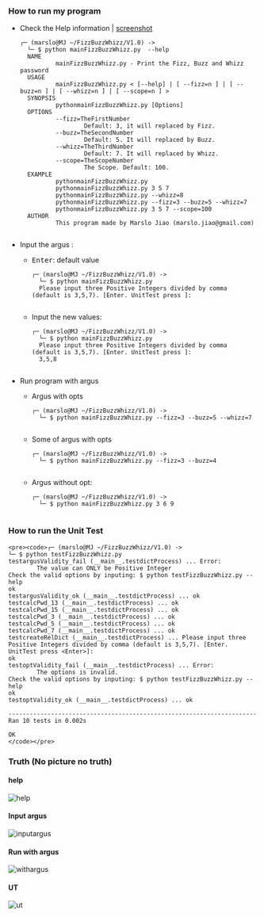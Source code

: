 ### How to run my program
- Check the Help information | [screenshot]()
    <pre><code>┌─ (marslo@MJ ~/FizzBuzzWhizz/V1.0) ->
    └─ $ python mainFizzBuzzWhizz.py  --help
    NAME
            mainFizzBuzzWhizz.py - Print the Fizz, Buzz and Whizz password
    USAGE
            mainFizzBuzzWhizz.py < [--help] | [ --fizz=n ] | [ --buzz=n ] | [ --whizz=n ] | [ --scope=n ] >
    SYNOPSIS
            pythonmainFizzBuzzWhizz.py [Options]
    OPTIONS
            --fizz=TheFirstNumber
                    Default: 3, it will replaced by Fizz.
            --buzz=TheSecondNumber
                    Default: 5. It will replaced by Buzz.
            --whizz=TheThirdNumber
                    Default: 7. It will replaced by Whizz.
            --scope=TheScopeNumber
                    The Scope. Default: 100.
    EXAMPLE
            pythonmainFizzBuzzWhizz.py
            pythonmainFizzBuzzWhizz.py 3 5 7
            pythonmainFizzBuzzWhizz.py --whizz=8
            pythonmainFizzBuzzWhizz.py --fizz=3 --buzz=5 --whizz=7
            pythonmainFizzBuzzWhizz.py 3 5 7 --scope=100
    AUTHOR
            This program made by Marslo Jiao (marslo.jiao@gmail.com)
    </code></pre>

- Input the argus :
    - <kbd>Enter</kbd>: default value
        <pre><code>┌─ (marslo@MJ ~/FizzBuzzWhizz/V1.0) ->
        └─ $ python mainFizzBuzzWhizz.py
        Please input three Positive Integers divided by comma (default is 3,5,7). [Enter. UnitTest press <Enter>]:
        </code></pre>

    - Input the new values:
        <pre><code>┌─ (marslo@MJ ~/FizzBuzzWhizz/V1.0) ->
        └─ $ python mainFizzBuzzWhizz.py
        Please input three Positive Integers divided by comma (default is 3,5,7). [Enter. UnitTest press <Enter>]:
        3,5,8
        </code></pre>

- Run program with argus
    - Argus with opts
        <pre><code>┌─ (marslo@MJ ~/FizzBuzzWhizz/V1.0) ->
        └─ $ python mainFizzBuzzWhizz.py --fizz=3 --buzz=5 --whizz=7
        </code></pre>

    - Some of argus with opts
        <pre><code>┌─ (marslo@MJ ~/FizzBuzzWhizz/V1.0) ->
        └─ $ python mainFizzBuzzWhizz.py --fizz=3 --buzz=4
        </code></pre>

    - Argus without opt:
        <pre><code>┌─ (marslo@MJ ~/FizzBuzzWhizz/V1.0) ->
        └─ $ python mainFizzBuzzWhizz.py 3 6 9
        </code></pre>

### How to run the Unit Test
    <pre><code>┌─ (marslo@MJ ~/FizzBuzzWhizz/V1.0) ->
    └─ $ python testFizzBuzzWhizz.py 
    testargusValidity_fail (__main__.testdictProcess) ... Error:
            The value can ONLY be Positive Integer
    Check the valid options by inputing: $ python testFizzBuzzWhizz.py --help
    ok
    testargusValidity_ok (__main__.testdictProcess) ... ok
    testcalcPwd_13 (__main__.testdictProcess) ... ok
    testcalcPwd_15 (__main__.testdictProcess) ... ok
    testcalcPwd_3 (__main__.testdictProcess) ... ok
    testcalcPwd_5 (__main__.testdictProcess) ... ok
    testcalcPwd_7 (__main__.testdictProcess) ... ok
    testcreateRelDict (__main__.testdictProcess) ... Please input three Positive Integers divided by comma (default is 3,5,7). [Enter. UnitTest press <Enter>]:
    ok
    testoptValidity_fail (__main__.testdictProcess) ... Error:
            The options is invalid.
    Check the valid options by inputing: $ python testFizzBuzzWhizz.py --help
    ok
    testoptValidity_ok (__main__.testdictProcess) ... ok

    ----------------------------------------------------------------------
    Ran 10 tests in 0.002s

    OK
    </code></pre>

### Truth (No picture no truth)
#### help
![help](https://github.com/Marslo/Others/blob/master/FizzBuzzWhizz/Screenshots/help.png?raw=true)

#### Input argus
![inputargus](https://github.com/Marslo/Others/blob/master/FizzBuzzWhizz/Screenshots/inputargus.png?raw=true)

#### Run with argus
![withargus](https://github.com/Marslo/Others/blob/master/FizzBuzzWhizz/Screenshots/withargus.png?raw=true)

#### UT
![ut](https://github.com/Marslo/Others/blob/master/FizzBuzzWhizz/Screenshots/ut.png?raw=true)
